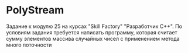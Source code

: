 # PolyStream
Задание к модулю 25 на курсах "Skill Factory" "Разработчик С++". По условиям задания требуется написать программу, которая считает сумму элементов массива случайных чисел с применением метода много поточности
